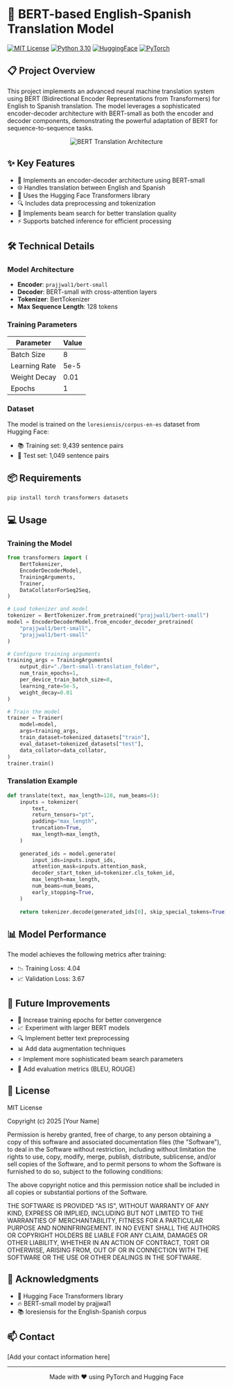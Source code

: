 # 🤖 BERT-based English-Spanish Translation Model

[![MIT License](https://img.shields.io/badge/License-MIT-green.svg)](https://choosealicense.com/licenses/mit/)
[![Python 3.10](https://img.shields.io/badge/Python-3.10-blue.svg)](https://www.python.org/downloads/)
[![HuggingFace](https://img.shields.io/badge/🤗-HuggingFace-yellow.svg)](https://huggingface.co/)
[![PyTorch](https://img.shields.io/badge/PyTorch-%23EE4C2C.svg?style=flat&logo=pytorch&logoColor=white)](https://pytorch.org/)

## 📋 Project Overview
This project implements an advanced neural machine translation system using BERT (Bidirectional Encoder Representations from Transformers) for English to Spanish translation. The model leverages a sophisticated encoder-decoder architecture with BERT-small as both the encoder and decoder components, demonstrating the powerful adaptation of BERT for sequence-to-sequence tasks.

<p align="center">
  <img src="/api/placeholder/800/400" alt="BERT Translation Architecture">
</p>

## ✨ Key Features
- 🔄 Implements an encoder-decoder architecture using BERT-small
- 🌐 Handles translation between English and Spanish
- 🤗 Uses the Hugging Face Transformers library
- 🔍 Includes data preprocessing and tokenization
- 🔦 Implements beam search for better translation quality
- ⚡ Supports batched inference for efficient processing

## 🛠️ Technical Details

### Model Architecture
- **Encoder**: `prajjwal1/bert-small`
- **Decoder**: BERT-small with cross-attention layers
- **Tokenizer**: BertTokenizer
- **Max Sequence Length**: 128 tokens

### Training Parameters
| Parameter | Value |
|-----------|-------|
| Batch Size | 8 |
| Learning Rate | 5e-5 |
| Weight Decay | 0.01 |
| Epochs | 1 |

### Dataset
The model is trained on the `loresiensis/corpus-en-es` dataset from Hugging Face:
- 📚 Training set: 9,439 sentence pairs
- 🧪 Test set: 1,049 sentence pairs

## 📦 Requirements
```bash
pip install torch transformers datasets
```

## 💻 Usage

### Training the Model
```python
from transformers import (
    BertTokenizer,
    EncoderDecoderModel,
    TrainingArguments,
    Trainer,
    DataCollatorForSeq2Seq,
)

# Load tokenizer and model
tokenizer = BertTokenizer.from_pretrained("prajjwal1/bert-small")
model = EncoderDecoderModel.from_encoder_decoder_pretrained(
    "prajjwal1/bert-small", 
    "prajjwal1/bert-small"
)

# Configure training arguments
training_args = TrainingArguments(
    output_dir="./bert-small-translation_folder",
    num_train_epochs=1,
    per_device_train_batch_size=8,
    learning_rate=5e-5,
    weight_decay=0.01
)

# Train the model
trainer = Trainer(
    model=model,
    args=training_args,
    train_dataset=tokenized_datasets["train"],
    eval_dataset=tokenized_datasets["test"],
    data_collator=data_collator,
)
trainer.train()
```

### Translation Example
```python
def translate(text, max_length=128, num_beams=5):
    inputs = tokenizer(
        text,
        return_tensors="pt",
        padding="max_length",
        truncation=True,
        max_length=max_length,
    )
    
    generated_ids = model.generate(
        input_ids=inputs.input_ids,
        attention_mask=inputs.attention_mask,
        decoder_start_token_id=tokenizer.cls_token_id,
        max_length=max_length,
        num_beams=num_beams,
        early_stopping=True,
    )
    
    return tokenizer.decode(generated_ids[0], skip_special_tokens=True)
```

## 📊 Model Performance
The model achieves the following metrics after training:
- 📉 Training Loss: 4.04
- 📈 Validation Loss: 3.67

## 🚀 Future Improvements
- 🔄 Increase training epochs for better convergence
- 📈 Experiment with larger BERT models
- 🔍 Implement better text preprocessing
- 📊 Add data augmentation techniques
- ⚡ Implement more sophisticated beam search parameters
- 📝 Add evaluation metrics (BLEU, ROUGE)

## 📄 License

MIT License

Copyright (c) 2025 [Your Name]

Permission is hereby granted, free of charge, to any person obtaining a copy
of this software and associated documentation files (the "Software"), to deal
in the Software without restriction, including without limitation the rights
to use, copy, modify, merge, publish, distribute, sublicense, and/or sell
copies of the Software, and to permit persons to whom the Software is
furnished to do so, subject to the following conditions:

The above copyright notice and this permission notice shall be included in all
copies or substantial portions of the Software.

THE SOFTWARE IS PROVIDED "AS IS", WITHOUT WARRANTY OF ANY KIND, EXPRESS OR
IMPLIED, INCLUDING BUT NOT LIMITED TO THE WARRANTIES OF MERCHANTABILITY,
FITNESS FOR A PARTICULAR PURPOSE AND NONINFRINGEMENT. IN NO EVENT SHALL THE
AUTHORS OR COPYRIGHT HOLDERS BE LIABLE FOR ANY CLAIM, DAMAGES OR OTHER
LIABILITY, WHETHER IN AN ACTION OF CONTRACT, TORT OR OTHERWISE, ARISING FROM,
OUT OF OR IN CONNECTION WITH THE SOFTWARE OR THE USE OR OTHER DEALINGS IN THE
SOFTWARE.

## 🙏 Acknowledgments
- 🤗 Hugging Face Transformers library
- 🔥 BERT-small model by prajjwal1
- 📚 loresiensis for the English-Spanish corpus

## 📫 Contact
[Add your contact information here]

---
<p align="center">
Made with ❤️ using PyTorch and Hugging Face
</p>
